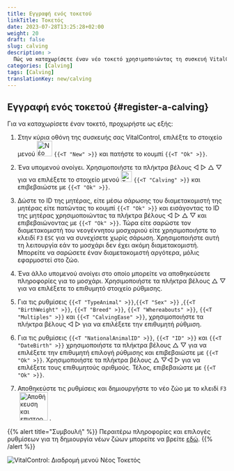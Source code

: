 ```yaml
---
title: Εγγραφή ενός τοκετού
linkTitle: Τοκετός
date: 2023-07-28T13:25:28+02:00
weight: 20
draft: false
slug: calving
description: >
  Πώς να καταχωρίσετε έναν νέο τοκετό χρησιμοποιώντας τη συσκευή VitalControl.
categories: [Calving]
tags: [Calving]
translationKey: new/calving
---
```

## Εγγραφή ενός τοκετού {#register-a-calving}

Για να καταχωρίσετε έναν τοκετό, προχωρήστε ως εξής:

1. Στην κύρια οθόνη της συσκευής σας VitalControl, επιλέξτε το στοιχείο μενού <img src="/icons/main/new-animal.svg" width="35" align="bottom" alt="Νέο ζώο" /> `{{<T "New" >}}` και πατήστε το κουμπί `{{<T "Ok" >}}`.

2. Ένα υπομενού ανοίγει. Χρησιμοποιήστε τα πλήκτρα βέλους ◁ ▷ △ ▽ για να επιλέξετε το στοιχείο μενού <img src="/icons/actions/calving.svg" width="25" align="bottom" alt="Τοκετός" /> `{{<T "Calving" >}}` και επιβεβαιώστε με `{{<T "Ok" >}}`.

3. Δώστε το ID της μητέρας, είτε μέσω σάρωσης του διαμετακομιστή της μητέρας είτε πατώντας το κουμπί `{{<T "Ok" >}}` και εισάγοντας το ID της μητέρας χρησιμοποιώντας τα πλήκτρα βέλους ◁ ▷ △ ▽ και επιβεβαιώνοντας με `{{<T "Ok" >}}`. Τώρα είτε σαρώστε τον διαμετακομιστή του νεογέννητου μοσχαριού είτε χρησιμοποιήστε το κλειδί `F3` `ESC` για να συνεχίσετε χωρίς σάρωση. Χρησιμοποιήστε αυτή τη λειτουργία εάν το μοσχάρι δεν έχει ακόμη διαμετακομιστή. Μπορείτε να σαρώσετε έναν διαμετακομιστή αργότερα, μόλις εφαρμοστεί στο ζώο.

4. Ένα άλλο υπομενού ανοίγει στο οποίο μπορείτε να αποθηκεύσετε πληροφορίες για το μοσχάρι. Χρησιμοποιήστε τα πλήκτρα βέλους △ ▽ για να επιλέξετε το επιθυμητό στοιχείο ρύθμισης.

5. Για τις ρυθμίσεις `{{<T "TypeAnimal" >}}`,`{{<T "Sex" >}}` ,`{{<T "BirthWeight" >}}`, `{{<T "Breed" >}}`, `{{<T "Whereabouts" >}}`, `{{<T "Multiples" >}}` και `{{<T "CalvingEase" >}}`, χρησιμοποιήστε τα πλήκτρα βέλους ◁ ▷ για να επιλέξετε την επιθυμητή ρύθμιση.

6. Για τις ρυθμίσεις `{{<T "NationalAnimalID" >}}`, `{{<T "ID" >}}` και `{{<T "DateBirth" >}}` χρησιμοποιήστε τα πλήκτρα βέλους △ ▽ για να επιλέξετε την επιθυμητή επιλογή ρύθμισης και επιβεβαιώστε με `{{<T "Ok" >}}`. Χρησιμοποιήστε τα πλήκτρα βέλους △ ▽◁ ▷ για να επιλέξετε τους επιθυμητούς αριθμούς. Τέλος, επιβεβαιώστε με `{{<T "Ok" >}}`.

7. Αποθηκεύστε τις ρυθμίσεις και δημιουργήστε το νέο ζώο με το κλειδί `F3` &nbsp;<img src="/icons/footer/save_exit.svg" width="65" align="bottom" alt="Αποθήκευση και επιστροφή" />&nbsp;.

{{% alert title="Συμβουλή" %}}
Περαιτέρω πληροφορίες και επιλογές ρυθμίσεων για τη δημιουργία νέων ζώων μπορείτε να βρείτε [εδώ](../../settings/animal-registration/).
{{% /alert %}}

![VitalControl: Διαδρομή μενού Νέος Τοκετός](../images/calving.png "Καταχώρηση τοκετού")

